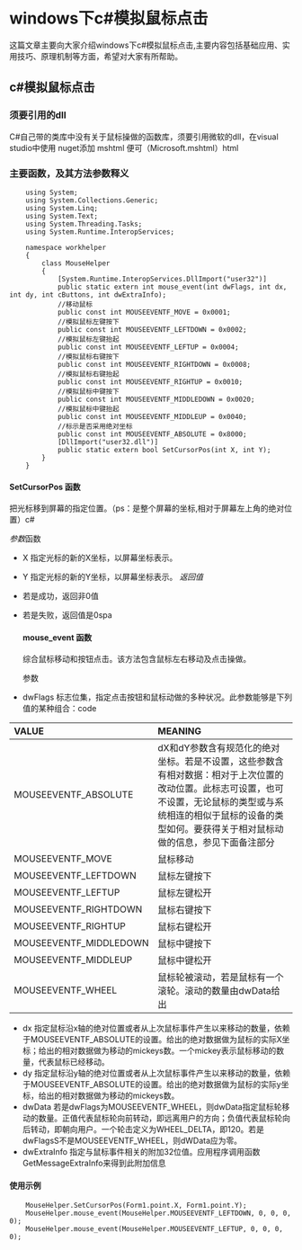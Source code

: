# windows下c#模拟鼠标点击



这篇文章主要向大家介绍windows下c#模拟鼠标点击,主要内容包括基础应用、实用技巧、原理机制等方面，希望对大家有所帮助。



## c#模拟鼠标点击

### 须要引用的dll

C#自己带的类库中没有关于鼠标操做的函数库，须要引用微软的dll，在visual studio中使用 nuget添加 mshtml 便可（Microsoft.mshtml）html

### 主要函数，及其方法参数释义

```
    using System;
    using System.Collections.Generic;
    using System.Linq;
    using System.Text;
    using System.Threading.Tasks;
    using System.Runtime.InteropServices;

    namespace workhelper
    {
        class MouseHelper
        {
            [System.Runtime.InteropServices.DllImport("user32")]
            public static extern int mouse_event(int dwFlags, int dx, int dy, int cButtons, int dwExtraInfo);
            //移动鼠标 
            public const int MOUSEEVENTF_MOVE = 0x0001;
            //模拟鼠标左键按下 
            public const int MOUSEEVENTF_LEFTDOWN = 0x0002;
            //模拟鼠标左键抬起 
            public const int MOUSEEVENTF_LEFTUP = 0x0004;
            //模拟鼠标右键按下 
            public const int MOUSEEVENTF_RIGHTDOWN = 0x0008;
            //模拟鼠标右键抬起 
            public const int MOUSEEVENTF_RIGHTUP = 0x0010;
            //模拟鼠标中键按下 
            public const int MOUSEEVENTF_MIDDLEDOWN = 0x0020;
            //模拟鼠标中键抬起 
            public const int MOUSEEVENTF_MIDDLEUP = 0x0040;
            //标示是否采用绝对坐标 
            public const int MOUSEEVENTF_ABSOLUTE = 0x8000;
            [DllImport("user32.dll")]
            public static extern bool SetCursorPos(int X, int Y);
        }
    }
```

#### SetCursorPos 函数

把光标移到屏幕的指定位置。（ps：是整个屏幕的坐标,相对于屏幕左上角的绝对位置）c#

*参数*函数

- X 指定光标的新的X坐标，以屏幕坐标表示。

- Y 指定光标的新的Y坐标，以屏幕坐标表示。
  *返回值*

- 若是成功，返回非0值

- 若是失败，返回值是0spa

  #### mouse_event 函数

  综合鼠标移动和按钮点击。该方法包含鼠标左右移动及点击操做。

  参数

- dwFlags 标志位集，指定点击按钮和鼠标动做的多种状况。此参数能够是下列值的某种组合：code

| VALUE                  | MEANING                                                      |
| :--------------------- | :----------------------------------------------------------- |
| MOUSEEVENTF_ABSOLUTE   | dX和dY参数含有规范化的绝对坐标。若是不设置，这些参数含有相对数据：相对于上次位置的改动位置。此标志可设置，也可不设置，无论鼠标的类型或与系统相连的相似于鼠标的设备的类型如何。要获得关于相对鼠标动做的信息，参见下面备注部分 |
| MOUSEEVENTF_MOVE       | 鼠标移动                                                     |
| MOUSEEVENTF_LEFTDOWN   | 鼠标左键按下                                                 |
| MOUSEEVENTF_LEFTUP     | 鼠标左键松开                                                 |
| MOUSEEVENTF_RIGHTDOWN  | 鼠标右键按下                                                 |
| MOUSEEVENTF_RIGHTUP    | 鼠标右键松开                                                 |
| MOUSEEVENTF_MIDDLEDOWN | 鼠标中键按下                                                 |
| MOUSEEVENTF_MIDDLEUP   | 鼠标中键松开                                                 |
| MOUSEEVENTF_WHEEL      | 鼠标轮被滚动，若是鼠标有一个滚轮。滚动的数量由dwData给出     |

- dx
  指定鼠标沿x轴的绝对位置或者从上次鼠标事件产生以来移动的数量，依赖于MOUSEEVENTF_ABSOLUTE的设置。给出的绝对数据做为鼠标的实际X坐标；给出的相对数据做为移动的mickeys数。一个mickey表示鼠标移动的数量，代表鼠标已经移动。
- dy
  指定鼠标沿y轴的绝对位置或者从上次鼠标事件产生以来移动的数量，依赖于MOUSEEVENTF_ABSOLUTE的设置。给出的绝对数据做为鼠标的实际y坐标，给出的相对数据做为移动的mickeys数。
- dwData
  若是dwFlags为MOUSEEVENTF_WHEEL，则dwData指定鼠标轮移动的数量。正值代表鼠标轮向前转动，即远离用户的方向；负值代表鼠标轮向后转动，即朝向用户。一个轮击定义为WHEEL_DELTA，即120。若是dwFlagsS不是MOUSEEVENTF_WHEEL，则dWData应为零。
- dwExtraInfo
  指定与鼠标事件相关的附加32位值。应用程序调用函数GetMessageExtraInfo来得到此附加信息

#### 使用示例

```
    MouseHelper.SetCursorPos(Form1.point.X, Form1.point.Y);
    MouseHelper.mouse_event(MouseHelper.MOUSEEVENTF_LEFTDOWN, 0, 0, 0, 0);
    MouseHelper.mouse_event(MouseHelper.MOUSEEVENTF_LEFTUP, 0, 0, 0, 0);
```